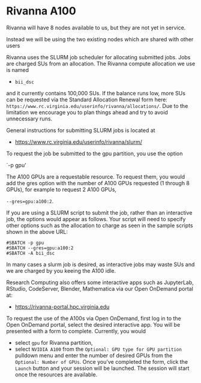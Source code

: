 # Rivanna A100

Rivanna will have 8 nodes available to us, but they are not yet in service.

Instead we will be using the two existing nodes which are shared with other users

Rivanna uses the SLURM job scheduler for allocating submitted jobs.  Jobs are charged SUs from an allocation.  The Rivanna compute allocation we use is named

* `bii_dsc`

and it currently contains 100,000 SUs.  If the balance runs low, more SUs can be requested via the Standard Allocation Renewal form here:  `https://www.rc.virginia.edu/userinfo/rivanna/allocations/`. Due to the limitation we encourage you to plan things ahead and try to avoid unnecessary runs.
 
General instructions for submitting SLURM jobs is located at

* https://www.rc.virginia.edu/userinfo/rivanna/slurm/

To request the job be submitted to the gpu partition, you use the option

`-p gpu'

The A100 GPUs are a requestable resource. To request them, you would add the gres option with the number of A100 GPUs requested (1 through 8 GPUs), for example to request 2 A100 GPUs,

`--gres=gpu:a100:2`. 
 
If you are using a SLURM script to submit the job, rather than an interactive job, the options would appear as follows.  Your script will need to specify other options such as the allocation to charge as seen in the sample scripts shown in the above URL:

```
#SBATCH -p gpu
#SBATCH --gres=gpu:a100:2
#SBATCH -A bii_dsc
```

In many cases a slurm job is desired, as interactive jobs may waste SUs and we are charged by you keeing the A100 idle.

Research Computing also offers some interactive apps such as JupyterLab, RStudio, CodeServer, Blender, Mathematica via our Open OnDemand portal at:

* <https://rivanna-portal.hpc.virginia.edu>

To request the use of the A100s via Open OnDemand, first log in to the Open OnDemand portal, select the desired interactive app.  You will be presented with a form to complete.  Currently, you would

* select `gpu` for Rivanna partition,
* select `NVIDIA A100` from the `Optional: GPU type for GPU partition` pulldown menu
  and enter the number of desired GPUs from the `Optional: Number of GPUs`.  Once you’ve completed the form, click the `Launch` button and your session will be launched.  The session will start once the resources are available.
 
